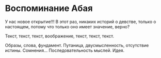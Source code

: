 # Воспоминание Абая

У нас новое открытие!!! В этот раз, никаких историй о девстве, только о настоящем, потому что только оно имеет значение, верно?

Текст, текст, текст, воображение, текст, текст, текст.

Образы, слова, фундамент.
Путаница, двусмысленность, отсутствие истины.
Сомнения...
Последовательность мыслей.
Идея.